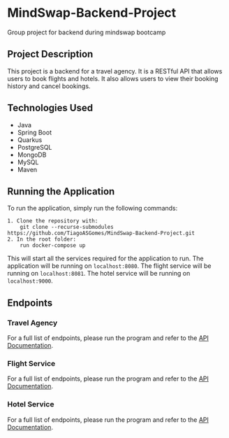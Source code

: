 # MindSwap-Backend-Project
Group project for backend during mindswap bootcamp

## Project Description
This project is a backend for a travel agency. It is a RESTful API that allows users to book flights and hotels. It also allows users to view their booking history and cancel bookings.

## Technologies Used
- Java
- Spring Boot
- Quarkus
- PostgreSQL
- MongoDB
- MySQL
- Maven

## Running the Application
To run the application, simply run the following commands:

    1. Clone the repository with:
        git clone --recurse-submodules https://github.com/TiagoASGomes/MindSwap-Backend-Project.git
    2. In the root folder:
        run docker-compose up

This will start all the services required for the application to run.
The application will be running on `localhost:8080`.
The flight service will be running on `localhost:8081`.
The hotel service will be running on `localhost:9000`.

## Endpoints
### Travel Agency
For a full list of endpoints, please run the program and refer to the [API Documentation](localhost:8080/swagger-ui/index.html#/).

### Flight Service
For a full list of endpoints, please run the program and refer to the [API Documentation](localhost:8081/swagger-ui/index.html#/).

### Hotel Service
For a full list of endpoints, please run the program and refer to the [API Documentation](localhost:8082/swagger-ui/index.html#/).